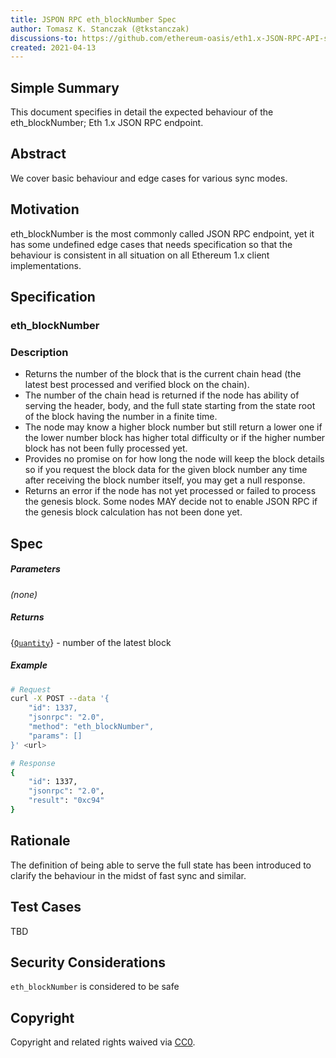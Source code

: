 ```yaml
---
title: JSPON RPC eth_blockNumber Spec
author: Tomasz K. Stanczak (@tkstanczak)
discussions-to: https://github.com/ethereum-oasis/eth1.x-JSON-RPC-API-standard
created: 2021-04-13
---
```


## Simple Summary
This document specifies in detail the expected behaviour of the eth_blockNumber; Eth 1.x JSON RPC endpoint.

## Abstract
We cover basic behaviour and edge cases for various sync modes.

## Motivation
eth_blockNumber is the most commonly called JSON RPC endpoint, yet it has some undefined edge cases that needs specification so that the behaviour is consistent in all situation on all Ethereum 1.x client implementations.

## Specification

### eth_blockNumber

### Description
- Returns the number of the block that is the current chain head (the latest best processed and verified block on the chain).
- The number of the chain head is returned if the node has ability of serving the header, body, and the full state starting from the state root of the block having the number in a finite time.
- The node may know a higher block number but still return a lower one if the lower number block has higher total difficulty or if the higher number block has not been fully processed yet.
- Provides no promise on for how long the node will keep the block details so if you request the block data for the given block number any time after receiving the block number itself, you may get a null response.
- Returns an error if the node has not yet processed or failed to process the genesis block. Some nodes MAY decide not to enable JSON RPC if the genesis block calculation has not been done yet.

## Spec

##### Parameters

_(none)_

##### Returns

{[`Quantity`](./types/Quantity.md)} - number of the latest block

##### Example

```sh
# Request
curl -X POST --data '{
    "id": 1337,
    "jsonrpc": "2.0",
    "method": "eth_blockNumber",
    "params": []
}' <url>

# Response
{
    "id": 1337,
    "jsonrpc": "2.0",
    "result": "0xc94"
}
```

## Rationale
The definition of being able to serve the full state has been introduced to clarify the behaviour in the midst of fast sync and similar.

## Test Cases
TBD

## Security Considerations
`eth_blockNumber` is considered to be safe

## Copyright
Copyright and related rights waived via [CC0](https://creativecommons.org/publicdomain/zero/1.0/).

